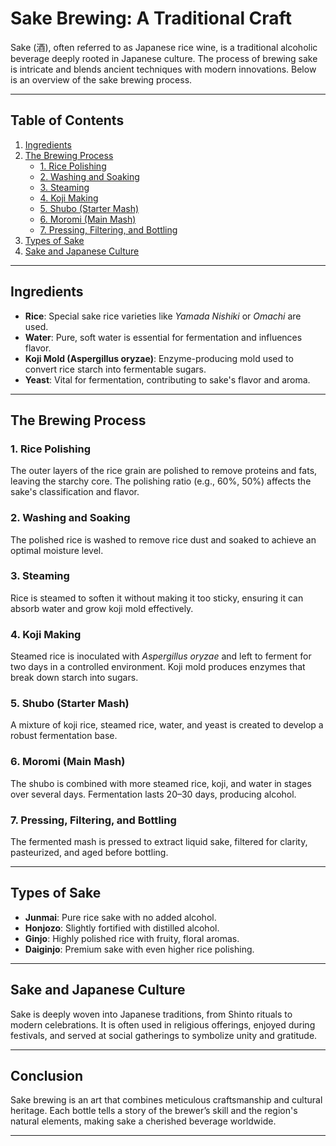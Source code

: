 # Sake Brewing: A Traditional Craft

Sake (酒), often referred to as Japanese rice wine, is a traditional alcoholic beverage deeply rooted in Japanese culture. The process of brewing sake is intricate and blends ancient techniques with modern innovations. Below is an overview of the sake brewing process.

---

## Table of Contents
1. [Ingredients](#ingredients)
2. [The Brewing Process](#the-brewing-process)
    - [1. Rice Polishing](#1-rice-polishing)
    - [2. Washing and Soaking](#2-washing-and-soaking)
    - [3. Steaming](#3-steaming)
    - [4. Koji Making](#4-koji-making)
    - [5. Shubo (Starter Mash)](#5-shubo-starter-mash)
    - [6. Moromi (Main Mash)](#6-moromi-main-mash)
    - [7. Pressing, Filtering, and Bottling](#7-pressing-filtering-and-bottling)
3. [Types of Sake](#types-of-sake)
4. [Sake and Japanese Culture](#sake-and-japanese-culture)

---

## Ingredients

- **Rice**: Special sake rice varieties like *Yamada Nishiki* or *Omachi* are used.
- **Water**: Pure, soft water is essential for fermentation and influences flavor.
- **Koji Mold (Aspergillus oryzae)**: Enzyme-producing mold used to convert rice starch into fermentable sugars.
- **Yeast**: Vital for fermentation, contributing to sake's flavor and aroma.

---

## The Brewing Process

### 1. Rice Polishing
The outer layers of the rice grain are polished to remove proteins and fats, leaving the starchy core. The polishing ratio (e.g., 60%, 50%) affects the sake's classification and flavor.

### 2. Washing and Soaking
The polished rice is washed to remove rice dust and soaked to achieve an optimal moisture level.

### 3. Steaming
Rice is steamed to soften it without making it too sticky, ensuring it can absorb water and grow koji mold effectively.

### 4. Koji Making
Steamed rice is inoculated with *Aspergillus oryzae* and left to ferment for two days in a controlled environment. Koji mold produces enzymes that break down starch into sugars.

### 5. Shubo (Starter Mash)
A mixture of koji rice, steamed rice, water, and yeast is created to develop a robust fermentation base.

### 6. Moromi (Main Mash)
The shubo is combined with more steamed rice, koji, and water in stages over several days. Fermentation lasts 20–30 days, producing alcohol.

### 7. Pressing, Filtering, and Bottling
The fermented mash is pressed to extract liquid sake, filtered for clarity, pasteurized, and aged before bottling.

---

## Types of Sake

- **Junmai**: Pure rice sake with no added alcohol.
- **Honjozo**: Slightly fortified with distilled alcohol.
- **Ginjo**: Highly polished rice with fruity, floral aromas.
- **Daiginjo**: Premium sake with even higher rice polishing.

---

## Sake and Japanese Culture

Sake is deeply woven into Japanese traditions, from Shinto rituals to modern celebrations. It is often used in religious offerings, enjoyed during festivals, and served at social gatherings to symbolize unity and gratitude.

---

## Conclusion

Sake brewing is an art that combines meticulous craftsmanship and cultural heritage. Each bottle tells a story of the brewer’s skill and the region's natural elements, making sake a cherished beverage worldwide.

---

